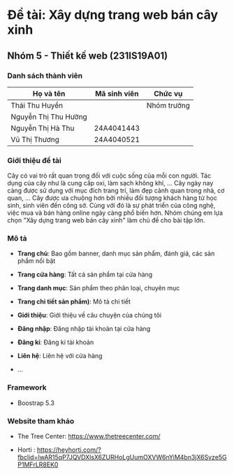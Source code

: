 # Đề tài: Xây dựng trang web bán cây xinh

## Nhóm 5 - Thiết kế web (231IS19A01)

###  Danh sách thành viên

| Họ và tên              | Mã sinh viên | Chức vụ        | 
| ---------------------- | ------------ | -------------- | 
| Thái Thu Huyền         |              | Nhóm trưởng    | 
| Nguyễn Thị Thu Hường   |              |                | 
| Nguyễn Thị Hà Thu      | 24A4041443   |                | 
| Vũ Thị Thương          | 24A4040521   |                | 

###  Giới thiệu đề tài
Cây có vai trò rất quan trọng đối với cuộc sống của mỗi con người. Tác dụng của cây như là cung cấp oxi, làm sạch không khí, ... Cây ngày nay càng được sử dụng với mục đích trang trí, làm đẹp cảnh quan trong nhà, cơ quan, ... Cây được ưa chuộng hơn bởi nhiều đối tượng khách hàng từ học sinh, sinh viên đến công sở. 
Cùng với đó là sự phát triển của công nghệ, việc mua và bán hàng online ngày càng phổ biến hơn. Nhóm chúng em lựa chọn "Xây dựng trang web bán cây xinh" làm chủ đề cho bài tập lớn. 

###  Mô tả

- **Trang chủ**: Bao gồm banner, danh mục sản phẩm, đánh giá, các sản phẩm nổi bật

- **Trang cửa hàng**: Tất cả sản phẩm tại cửa hàng

- **Trang danh mục**: Sản phẩm theo phân loại, chuyên mục
  
- **Trang chi tiết sản phẩm)**: Mô tả chi tiết

- **Giới thiệu**: Giới thiệu về câu chuyện của chúng tôi
  
- **Đăng nhập**: Đăng nhập tài khoản tại cửa hàng

- **Đăng kí**: Đăng kí tài khoản

- **Liên hệ**: Liên hệ với cửa hàng

- ...

###  Framework

- Boostrap 5.3

###  Website tham khảo

- The Tree Center: https://www.thetreecenter.com/
 
- Horti : https://heyhorti.com/?fbclid=IwAR15qP7JQVDXlsX6ZURHoLgUumOXVW6nYiM4bn3jX6Svze5GP1MFrLR8EK0

